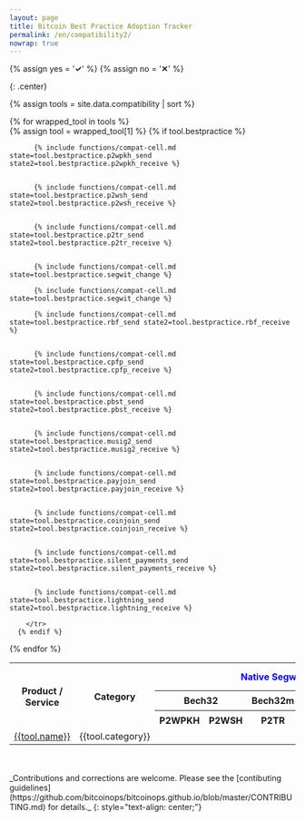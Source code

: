 ```yaml
---
layout: page              
title: Bitcoin Best Practice Adoption Tracker
permalink: /en/compatibility2/
nowrap: true
---
```


{% assign yes = '<span class="feature-yes"><strong>✓</strong></span>' %}
{% assign no = '<span class="feature-no"><strong>✕</strong></span>' %}

<style>
th, td { text-align: center; }
h1, h2, h3, h4, h5, h6 { text-align: center; }
</style>

{: .center}

<table class="compatibility">
  <tr>
    <th rowspan="3">Product / Service </th>
    <th rowspan="3">Category</th>
    <th colspan="5" style="color:blue;">Native Segwit</th>
    <th colspan="2" style="color:blue;">Fee Bumping </th>
    <th colspan="4" style="color:blue;">Multi-Party Transactions </th>
    <th rowspan="3">Silent Payments </th>
    <th rowspan="3">Lightning</th>
  </tr>
  <tr>
    <th colspan="2">Bech32 </th>
    <th>Bech32m</th>
    <th rowspan="2">Default Receive Address</th>
    <th rowspan="2">Native Segwit Change</th>  
    <th rowspan="2">RBF</th>  
    <th rowspan="2">CPFP</th>  
    <th rowspan="2">PBST</th>   
    <th rowspan="2">MuSig2</th>   
    <th rowspan="2">Payjoin</th>   
    <th rowspan="2">Coinjoin</th>     
  </tr>
  <tr>
    <th>P2WPKH</th>
    <th>P2WSH</th>
    <th>P2TR</th>
  </tr>
  {% assign tools = site.data.compatibility | sort %}    

  {% for wrapped_tool in tools %}   
    {% assign tool = wrapped_tool[1] %}
      {% if tool.bestpractice %}
        <tr>
          <td><a href="{{tool.internal_url}}#segwit">{{tool.name}}</a></td>
          <td>{{tool.category}}</td>


          {% include functions/compat-cell.md state=tool.bestpractice.p2wpkh_send state2=tool.bestpractice.p2wpkh_receive %}


          {% include functions/compat-cell.md state=tool.bestpractice.p2wsh_send state2=tool.bestpractice.p2wsh_receive %}


          {% include functions/compat-cell.md state=tool.bestpractice.p2tr_send state2=tool.bestpractice.p2tr_receive %}


          {% include functions/compat-cell.md state=tool.bestpractice.segwit_change %}

          {% include functions/compat-cell.md state=tool.bestpractice.segwit_change %}

          {% include functions/compat-cell.md state=tool.bestpractice.rbf_send state2=tool.bestpractice.rbf_receive %}


          {% include functions/compat-cell.md state=tool.bestpractice.cpfp_send state2=tool.bestpractice.cpfp_receive %}


          {% include functions/compat-cell.md state=tool.bestpractice.pbst_send state2=tool.bestpractice.pbst_receive %}


          {% include functions/compat-cell.md state=tool.bestpractice.musig2_send state2=tool.bestpractice.musig2_receive %}


          {% include functions/compat-cell.md state=tool.bestpractice.payjoin_send state2=tool.bestpractice.payjoin_receive %}


          {% include functions/compat-cell.md state=tool.bestpractice.coinjoin_send state2=tool.bestpractice.coinjoin_receive %}


          {% include functions/compat-cell.md state=tool.bestpractice.silent_payments_send state2=tool.bestpractice.silent_payments_receive %}


          {% include functions/compat-cell.md state=tool.bestpractice.lightning_send state2=tool.bestpractice.lightning_receive %}

        </tr>
      {% endif %}
  {% endfor %}

  </table>

<br/>
<br/>
_Contributions and corrections are welcome. Please see the [contibuting
guidelines](https://github.com/bitcoinops/bitcoinops.github.io/blob/master/CONTRIBUTING.md)
for details._
{: style="text-align: center;"}
